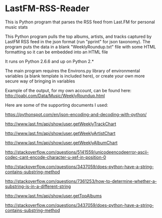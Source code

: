 # LastFM-RSS-Reader
This is Python program that parses the RSS feed from Last.FM for personal music stats

This Python program pulls the top albums, artists, and tracks captured by LastFM RSS feed in the json format 
(run "pprint" for json taxonomy). The program puts the data  in a blank "WeeklyRoundup.txt" file with some HTML 
formatting so it can be embedded into an HTML file

It runs on Python 2.6.6 and up on Python 2.* 

The main program requires the Environs.py library of environmental variables (a blank template is included here), 
or create your own more secure way of bringing in variables

Example of the output, for my own account, can be found here: http://joabj.com/Data/Music/WeeklyRoundup.html

Here are some of the supporting documents I used:

https://pythonspot.com/en/json-encoding-and-decoding-with-python/

http://www.last.fm/api/show/user.getWeeklyTrackChart

http://www.last.fm/api/show/user.getWeeklyArtistChart

http://www.last.fm/api/show/user.getWeeklyAlbumChart

http://stackoverflow.com/questions/5141559/unicodeencodeerror-ascii-codec-cant-encode-character-u-xef-in-position-0

http://stackoverflow.com/questions/3437059/does-python-have-a-string-contains-substring-method

http://stackoverflow.com/questions/7361253/how-to-determine-whether-a-substring-is-in-a-different-string

http://www.last.fm/api/show/user.getTopAlbums

http://stackoverflow.com/questions/3437059/does-python-have-a-string-contains-substring-method
